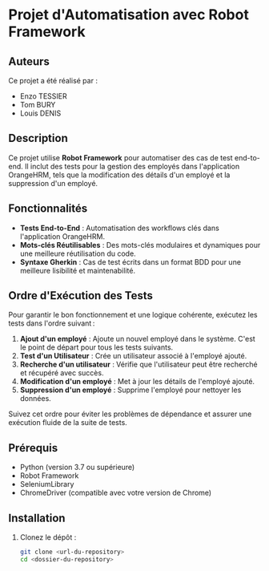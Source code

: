 # Projet d'Automatisation avec Robot Framework

## Auteurs
Ce projet a été réalisé par :
- Enzo TESSIER
- Tom BURY
- Louis DENIS

## Description
Ce projet utilise **Robot Framework** pour automatiser des cas de test end-to-end. Il inclut des tests pour la gestion des employés dans l'application OrangeHRM, tels que la modification des détails d'un employé et la suppression d'un employé.

## Fonctionnalités
- **Tests End-to-End** : Automatisation des workflows clés dans l'application OrangeHRM.
- **Mots-clés Réutilisables** : Des mots-clés modulaires et dynamiques pour une meilleure réutilisation du code.
- **Syntaxe Gherkin** : Cas de test écrits dans un format BDD pour une meilleure lisibilité et maintenabilité.

## Ordre d'Exécution des Tests

Pour garantir le bon fonctionnement et une logique cohérente, exécutez les tests dans l'ordre suivant :

1. **Ajout d'un employé** : Ajoute un nouvel employé dans le système. C'est le point de départ pour tous les tests suivants.
2. **Test d'un Utilisateur** : Crée un utilisateur associé à l'employé ajouté.
3. **Recherche d'un utilisateur** : Vérifie que l'utilisateur peut être recherché et récupéré avec succès.
4. **Modification d'un employé** : Met à jour les détails de l'employé ajouté.
5. **Suppression d'un employé** : Supprime l'employé pour nettoyer les données.

Suivez cet ordre pour éviter les problèmes de dépendance et assurer une exécution fluide de la suite de tests.
## Prérequis
- Python (version 3.7 ou supérieure)
- Robot Framework
- SeleniumLibrary
- ChromeDriver (compatible avec votre version de Chrome)

## Installation
1. Clonez le dépôt :
   ```bash
   git clone <url-du-repository>
   cd <dossier-du-repository>